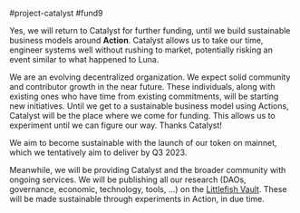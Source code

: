 #project-catalyst #fund9 

Yes, we will return to Catalyst for further funding, until we build sustainable business models around **Action**. Catalyst allows us to take our time, engineer systems well without rushing to market, potentially risking an event similar to what happened to Luna.


We are an evolving decentralized organization. We expect solid community and contributor growth in the near future. These individuals, along with existing ones who have time from existing commitments, will be starting new initiatives. Until we get to a sustainable business model using Actions, Catalyst will be the place where we come for funding. This allows us to experiment until we can figure our way. Thanks Catalyst!


We aim to become sustainable with the launch of our token on mainnet, which we tentatively aim to deliver by Q3 2023. 

Meanwhile, we will be providing Catalyst and the broader community with ongoing services. We will be publishing all our research (DAOs, governance, economic, technology, tools, ...) on the [Littlefish Vault](https://publish.obsidian.md/littlefish-foundation/B.+Project+Catalyst/Fund+9/Fund+9+Start+Here). These will be made sustainable through experiments in Action, in due time.
